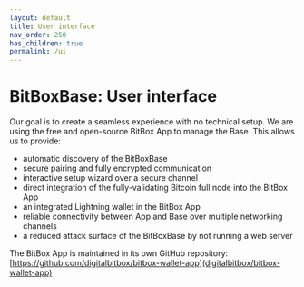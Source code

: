 ```yaml
---
layout: default
title: User interface
nav_order: 250
has_children: true
permalink: /ui
---
```

# BitBoxBase: User interface

Our goal is to create a seamless experience with no technical setup. We are using the free and open-source BitBox App to manage the Base. This allows us to provide:

* automatic discovery of the BitBoxBase
* secure pairing and fully encrypted communication
* interactive setup wizard over a secure channel
* direct integration of the fully-validating Bitcoin full node into the BitBox App
* an integrated Lightning wallet in the BitBox App
* reliable connectivity between App and Base over multiple networking channels
* a reduced attack surface of the BitBoxBase by not running a web server

The BitBox App is maintained in its own GitHub repository: [https://github.com/digitalbitbox/bitbox-wallet-app](digitalbitbox/bitbox-wallet-app)
